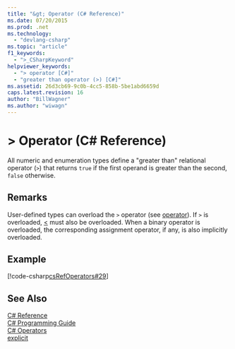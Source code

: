 ```yaml
---
title: "&gt; Operator (C# Reference)"
ms.date: 07/20/2015
ms.prod: .net
ms.technology: 
  - "devlang-csharp"
ms.topic: "article"
f1_keywords: 
  - ">_CSharpKeyword"
helpviewer_keywords: 
  - "> operator [C#]"
  - "greater than operator (>) [C#]"
ms.assetid: 26d3cb69-9c0b-4cc5-858b-5be1abd6659d
caps.latest.revision: 16
author: "BillWagner"
ms.author: "wiwagn"
---
```

# &gt; Operator (C# Reference)
All numeric and enumeration types define a "greater than" relational operator (`>`) that returns `true` if the first operand is greater than the second, `false` otherwise.  
  
## Remarks  
 User-defined types can overload the `>` operator (see [operator](../../../csharp/language-reference/keywords/operator.md)). If `>` is overloaded, [<](../../../csharp/language-reference/operators/less-than-operator.md) must also be overloaded. When a binary operator is overloaded, the corresponding assignment operator, if any, is also implicitly overloaded.  
  
## Example  
 [!code-csharp[csRefOperators#29](../../../csharp/language-reference/operators/codesnippet/CSharp/greater-than-operator_1.cs)]  
  
## See Also  
 [C# Reference](../../../csharp/language-reference/index.md)  
 [C# Programming Guide](../../../csharp/programming-guide/index.md)  
 [C# Operators](../../../csharp/language-reference/operators/index.md)  
 [explicit](../../../csharp/language-reference/keywords/explicit.md)
